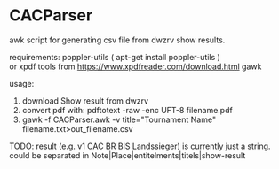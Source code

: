 # CACParser
awk script for generating csv file from dwzrv show results.


requirements:
poppler-utils ( apt-get install poppler-utils )  
or
xpdf tools from https://www.xpdfreader.com/download.html
gawk

usage:
1. download Show result from dwzrv
2. convert pdf with: pdftotext -raw -enc UFT-8 filename.pdf
3. gawk  -f CACParser.awk -v title="Tournament Name" filename.txt>out_filename.csv

TODO:
result (e.g. v1 CAC BR BIS Landssieger) is currently just a string. could be separated in Note|Place|entitelments|titels|show-result


